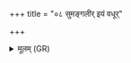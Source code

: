 +++
title = "०८ सुमङ्गलीर् इयं वधूर्"

+++
<details><summary>मूलम् (GR)</summary>

सुमङ्गलीर् इयं वधूर्  
इमां समेत पश्यत ।  
सौभाग्यम् अस्यै दत्त्वा +++(Bhatt. datvā)+++  
दौर्भाग्येन परेतन ॥
</details>